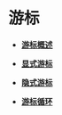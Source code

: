 # 游标

-   **[游标概述](游标概述.md)**  

-   **[显式游标](显式游标.md)**  

-   **[隐式游标](隐式游标.md)**  

-   **[游标循环](游标循环.md)**  



